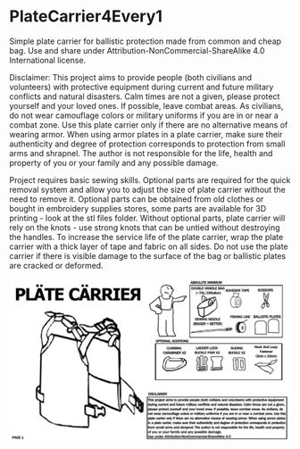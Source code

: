 # PlateCarrier4Every1
Simple plate carrier for ballistic protection made from common and cheap bag. Use and share under Attribution-NonCommercial-ShareAlike 4.0 International license. 

Disclaimer:
This project aims to provide people (both civilians and volunteers) with protective equipment during current and future military conflicts and natural disasters. Calm times are not a given, please protect yourself and your loved ones. If possible, leave combat areas. As civilians, do not wear camouflage colors or military uniforms if you are in or near a combat zone. Use this plate carrier only if there are no alternative means of wearing armor. When using armor plates in a plate carrier, make sure their authenticity and degree of protection corresponds to protection from small arms and shrapnel. The author is not responsible for the life, health and property of you or your family and any possible damage.

Project requires basic sewing skills. Optional parts are required for the quick removal system and allow you to adjust the size of plate carrier without the need to remove it. Optional parts can be obtained from old clothes or bought in embroidery supplies stores, some parts are available for 3D printing - look at the stl files folder. Without optional parts, plate carrier will rely on the knots - use strong knots that can be untied without destroying the handles. To increase the service life of the plate carrier, wrap the plate carrier with a thick layer of tape and fabric on all sides. Do not use the plate carrier if there is visible damage to the surface of the bag or ballistic plates are cracked or deformed.

![alt text](https://github.com/AsdyCorp/PlateCarrier4Every1/blob/main/images/plate_carrier_1.jpg?raw=true)
